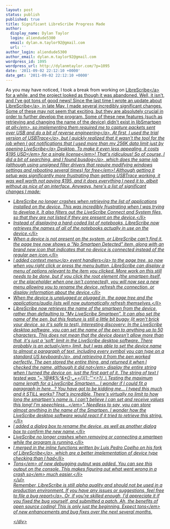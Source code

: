 ```yaml
---
layout: post
status: publish
published: true
title: Significant LibreScribe Progress Made
author:
  display_name: Dylan Taylor
  login: aliendude5300
  email: dylan.m.taylor92@gmail.com
  url: ''
author_login: aliendude5300
author_email: dylan.m.taylor92@gmail.com
wordpress_id: 1095
wordpress_url: http://dylanmtaylor.com/?p=1095
date: '2011-09-02 22:12:10 +0000'
date_gmt: '2011-09-02 22:12:10 +0000'
---
```

<p>As you may have noticed, I took a break from working on <a href="https:&#47;&#47;github.com&#47;aliendude5300&#47;LibreScribe">LibreScribe<&#47;a> for a while, and the project looked as though it was abandoned. Well, it isn't, and I've got tons of good news! Since <a href="http:&#47;&#47;dylanmtaylor.com&#47;2011&#47;05&#47;21&#47;librescribe-progress-update&#47;">the last time I wrote an update about LibreScribe<&#47;a>, in late May, I made several incredibly significant changes. Some of these may not seem that exciting, but they are absolutely crucial in order to further develop the program. Some of these new features (such as retrieving and changing the name of the device) didn't exist in libSmartpen <em>at all<&#47;em>, so implementing them required me to capture packets sent over USB and do a bit of <a class="zem_slink" title="Reverse engineering" href="http:&#47;&#47;en.wikipedia.org&#47;wiki&#47;Reverse_engineering" rel="wikipedia">reverse engineering<&#47;a>. At first, I used the trial version of <a href="http:&#47;&#47;www.sysnucleus.com&#47;index.html">USBTrace<&#47;a>, but I quickly realized that it wasn't the tool for the job when I got notifications that I used more than my 256K data limit just by opening <a class="zem_slink" title="Livescribe " href="http:&#47;&#47;www.livescribe.com" rel="homepage">LiveScribe<&#47;a> Desktop. To make it even less appealing, it costs <em>$195 USD<&#47;em> <em>for a single license<&#47;em>! That's ridiculous! So of course, I did a bit of searching, and I found <a href="http:&#47;&#47;code.google.com&#47;p&#47;busdog&#47;">busdog<&#47;a>, which does the same job (although using unsigned filter drivers that require modifying windows settings and rebooting several times) for <em>free<&#47;em>! Although getting it setup was significantly more frustrating than getting USBTrace working, it was well worth not paying $195, and it does everything I need it to, albeit without as nice of an interface. Anyways, here's a list of significant changes I made:</p>
<ul>
<li>LibreScribe no longer crashes when retrieving the list of applications installed on the device. This was incredibly frustrating when I was trying to develop it. It also filters out the LiveScribe Connect and System files, so that they are not listed if they are present on the device.<&#47;li>
<li>Instead of displaying a hard-coded list of notebooks, LibreScribe now retrieves the names of all of the notebooks actually in use on the device.<&#47;li>
<li>When a device is not present on the system, or LibreScribe can't find it, the page tree now shows a "No Smartpen Detected" item, along with an brand new icon that indicates that no device is connected instead of the regular pen icon.<&#47;li>
<li>I added <a class="zem_slink" title="Context menu" href="http:&#47;&#47;en.wikipedia.org&#47;wiki&#47;Context_menu" rel="wikipedia">context menu<&#47;a> <a class="zem_slink" title="Event (computing)" href="http:&#47;&#47;en.wikipedia.org&#47;wiki&#47;Event_%28computing%29" rel="wikipedia">event handlers<&#47;a> to the page tree, so now when you right click or press the menu button, LibreScribe can display a menu of options relevant to the item you clicked. More work on this still needs to be done, but if you click the root element (the smartpen itself, or the placeholder when one isn't connected), you will now see a new menu allowing you to rename the device, refresh the connection, or display information about the device.<&#47;li>
<li>When the device is unplugged or plugged in, the page tree and the applications&#47;audio lists will now automatically refresh themselves.<&#47;li>
<li>LibreScribe now retrieves the name of the smartpen from the device, rather than defaulting to "My LiveScribe Smartpen". It can also set the name of the pen, but this feature is still a little bit buggy (it won't brick your device, so it's safe to test). Interesting discovery: In the LiveScribe desktop software, you can set the name of the pen to anything up to 50 characters. This does not mean that the device doesn't allow more than that, it's just a 'soft' limit in the LiveScribe desktop software. There probably is an <em>actual<&#47;em> limit, but I was able to set the device name to almost a paragraph of text, including every symbol you can type on a standard <a class="zem_slink" title="Keyboard layout" href="http:&#47;&#47;en.wikipedia.org&#47;wiki&#47;Keyboard_layout" rel="wikipedia">US keyboard<&#47;a>, and retrieving it from the pen worked perfectly. The pen stored the entire thing, and returned it when I checked the name, although it did <em>not<&#47;em> display the entire string when I turned the device on, just the first part of it. The string of text I tested was "<em>~`!@#$%^&amp;*()-_+={}[]:;"'<>?&#47;,.\ Testing the maximum name length for a LiveScribe Smartpen... I wonder if I could fit a paragraph in here...? You have got to be kidding me... I typed this much and it STILL works? That's incredible. There's virtually no limit to how long the smartpen's name is. I can't believe I can set and receive values this long! I'm speechless...<&#47;em>". Needless to say, you can store almost anything in the name of the Smartpen. I wonder how the LiveScribe desktop software would react if it tried to retrieve this string.<&#47;li>
<li>I added a dialog box to rename the device, as well as another dialog box to confirm the new name.<&#47;li>
<li>LiveScribe no longer crashes when removing or connecting a smartpen while the program is running.<&#47;li>
<li>I merged in the inline functions <a href="https:&#47;&#47;github.com&#47;luispedro&#47;LibreScribe&#47;commit&#47;a11739481261eb40bca07967ce5ad04ae5664e0c">written by Luis Pedro Coelho on his fork of LibreScribe<&#47;a>, which are a better implementation of device type checking than I had<&#47;li>
<li><em>Tons<&#47;em> of new debugging output was added. You can see this output on the console. This makes figuring out what went wrong in a crash <em>so<&#47;em> much easier.<&#47;li><br />
<&#47;ul><br />
Remember, LibreScribe is still alpha quality and should not be used in a production environment. If you have any issues or suggestions, feel free to file a <a href="https:&#47;&#47;github.com&#47;aliendude5300&#47;LibreScribe&#47;issues&#47;new">bug report<&#47;a>. Or, if you're skilled enough, I'd appreciate it if you fixed the bug yourself, and submitted a patch. Ah, the benefits of open source coding! This is only just the beginning. Expect <em>tons<&#47;em> of new enhancements and bug fixes over the next several months.</p>
<div class="zemanta-pixie" style="margin-top: 10px; height: 15px;"><img class="zemanta-pixie-img" style="float: right;" src="http:&#47;&#47;img.zemanta.com&#47;pixy.gif?x-id=5073270c-b014-4354-9d04-19e8a53ec461" alt="" &#47;><&#47;div></p>
